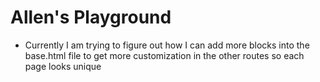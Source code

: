 # Allen's Playground

- Currently I am trying to figure out how I can add more blocks into the base.html file to get more customization in the other routes so each page looks unique